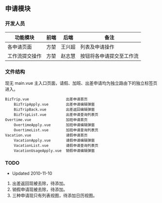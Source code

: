 ## 申请模块

### 开发人员

|    功能模块    | 前端 |  后端  |           备注           |
|----------------|------|--------|--------------------------|
| 各申请页面     | 方堃 | 王兴超 | 列表及申请操作           |
| 工作流提交操作 | 方堃 | 赵志慧 | 按钮将各申请提交至工作流 |

### 文件结构

现无 main.vue 主入口页面，请假、加班、出差申请均为独立路由下的独立标签页进入。

    BizTrip.vue                 出差申请首页
        BizTripApply.vue        出差申请编辑弹窗
        BizTripBack.vue         出差返回编辑弹窗
        BizTripList.vue         出差申请查询列表页
    Overtime.vue                加班申请首页
        OvertimeApply.vue       加班申请编辑弹窗
        OvertimeList.vue        加班申请查询列表页
    Vacation.vue                请假申请首页
        VacationApply.vue       请假申请编辑弹窗
        VacationList.vue        请假申请查询列表页
        VacationUsageApply.vue  销假申请编辑弹窗

### TODO

* Updated 2010-11-10
1. 出差返回现被去除，待添加。
2. 销假申请现被去除，待添加。
3. 三种申请现只有列表视图，待添加日历视图。
